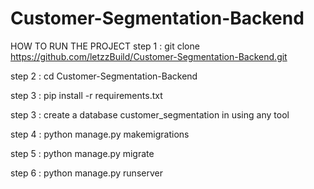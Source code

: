 # Customer-Segmentation-Backend

HOW TO RUN THE PROJECT 
step 1 : git clone https://github.com/letzzBuild/Customer-Segmentation-Backend.git

step 2 : cd Customer-Segmentation-Backend

step 3 : pip install -r requirements.txt

step 3 : create a database customer_segmentation in using any tool

step 4 : python manage.py makemigrations

step 5 : python manage.py migrate

step 6 : python manage.py runserver 
